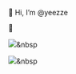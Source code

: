 👋 Hi, I’m @yeezze

🌱 

<img src="https://img.shields.io/badge/Java-#007396?style=flat-square&logo=Java&logoColor=white"/>&nbsp 


<img src="https://img.shields.io/badge/Python-3766AB?style=flat-square&logo=Python&logoColor=white"/></a>&nbsp 
